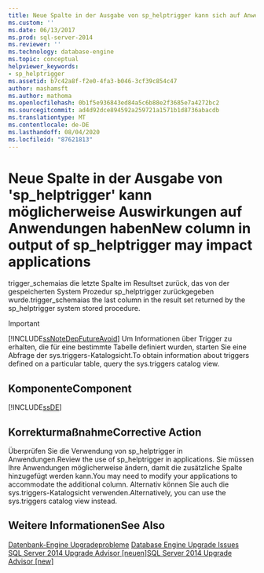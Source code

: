 ```yaml
---
title: Neue Spalte in der Ausgabe von sp_helptrigger kann sich auf Anwendungen auswirken | Microsoft-Dokumentation
ms.custom: ''
ms.date: 06/13/2017
ms.prod: sql-server-2014
ms.reviewer: ''
ms.technology: database-engine
ms.topic: conceptual
helpviewer_keywords:
- sp_helptrigger
ms.assetid: b7c42a8f-f2e0-4fa3-b046-3cf39c854c47
author: mashamsft
ms.author: mathoma
ms.openlocfilehash: 0b1f5e936843ed84a5c6b88e2f3685e7a4272bc2
ms.sourcegitcommit: ad4d92dce894592a259721a1571b1d8736abacdb
ms.translationtype: MT
ms.contentlocale: de-DE
ms.lasthandoff: 08/04/2020
ms.locfileid: "87621813"
---
```

# <a name="new-column-in-output-of-sp_helptrigger-may-impact-applications"></a><span data-ttu-id="ebca7-102">Neue Spalte in der Ausgabe von 'sp_helptrigger' kann möglicherweise Auswirkungen auf Anwendungen haben</span><span class="sxs-lookup"><span data-stu-id="ebca7-102">New column in output of sp_helptrigger may impact applications</span></span>
  <span data-ttu-id="ebca7-103">trigger_schemaias die letzte Spalte im Resultset zurück, das von der gespeicherten System Prozedur sp_helptrigger zurückgegeben wurde.</span><span class="sxs-lookup"><span data-stu-id="ebca7-103">trigger_schemaias the last column in the result set returned by the sp_helptrigger system stored procedure.</span></span>  
  
> [!IMPORTANT]  
>  [!INCLUDE[ssNoteDepFutureAvoid](../../includes/ssnotedepfutureavoid-md.md)] <span data-ttu-id="ebca7-104">Um Informationen über Trigger zu erhalten, die für eine bestimmte Tabelle definiert wurden, starten Sie eine Abfrage der sys.triggers-Katalogsicht.</span><span class="sxs-lookup"><span data-stu-id="ebca7-104">To obtain information about triggers defined on a particular table, query the sys.triggers catalog view.</span></span>  
  
## <a name="component"></a><span data-ttu-id="ebca7-105">Komponente</span><span class="sxs-lookup"><span data-stu-id="ebca7-105">Component</span></span>  
 [!INCLUDE[ssDE](../../includes/ssde-md.md)]  
  
## <a name="corrective-action"></a><span data-ttu-id="ebca7-106">Korrekturmaßnahme</span><span class="sxs-lookup"><span data-stu-id="ebca7-106">Corrective Action</span></span>  
 <span data-ttu-id="ebca7-107">Überprüfen Sie die Verwendung von sp_helptrigger in Anwendungen.</span><span class="sxs-lookup"><span data-stu-id="ebca7-107">Review the use of sp_helptrigger in applications.</span></span> <span data-ttu-id="ebca7-108">Sie müssen Ihre Anwendungen möglicherweise ändern, damit die zusätzliche Spalte hinzugefügt werden kann.</span><span class="sxs-lookup"><span data-stu-id="ebca7-108">You may need to modify your applications to accommodate the additional column.</span></span> <span data-ttu-id="ebca7-109">Alternativ können Sie auch die sys.triggers-Katalogsicht verwenden.</span><span class="sxs-lookup"><span data-stu-id="ebca7-109">Alternatively, you can use the sys.triggers catalog view instead.</span></span>  
  
## <a name="see-also"></a><span data-ttu-id="ebca7-110">Weitere Informationen</span><span class="sxs-lookup"><span data-stu-id="ebca7-110">See Also</span></span>  
 <span data-ttu-id="ebca7-111">[Datenbank-Engine Upgradeprobleme](../../../2014/sql-server/install/database-engine-upgrade-issues.md) </span><span class="sxs-lookup"><span data-stu-id="ebca7-111">[Database Engine Upgrade Issues](../../../2014/sql-server/install/database-engine-upgrade-issues.md) </span></span>  
 [<span data-ttu-id="ebca7-112">SQL Server 2014 Upgrade Advisor &#91;neuen&#93;</span><span class="sxs-lookup"><span data-stu-id="ebca7-112">SQL Server 2014 Upgrade Advisor &#91;new&#93;</span></span>](sql-server-2014-upgrade-advisor.md)  
  
  
